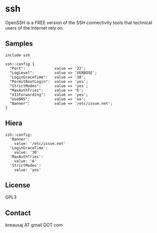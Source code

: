 ssh
===

OpenSSH is a FREE version of the SSH connectivity tools that technical users of
the Internet rely on.

Samples
-------
```
include ssh
```
```
ssh::config {
  "Port":             value => '22';
  "LogLevel":         value => 'VERBOSE';
  "LoginGraceTime":   value => '30';
  "PermitRootLogin":  value => 'yes';
  "StrictModes":      value => 'yes';
  "MaxAuthTries":     value => '6';
  "X11Forwarding":    value => 'yes';
  "UseDNS":           value => 'no';
  "Banner":           value => '/etc/issue.net';
}
```

Hiera
-----
```
ssh::config:
  'Banner':
    value: '/etc/issue.net'
  'LoginGraceTime':   
    value: '30'
  'MaxAuthTries':
    value: '6'
  'StrictModes':
    value: 'yes'
```

License
-------
GPL3

Contact
-------
breauxaj AT gmail DOT com